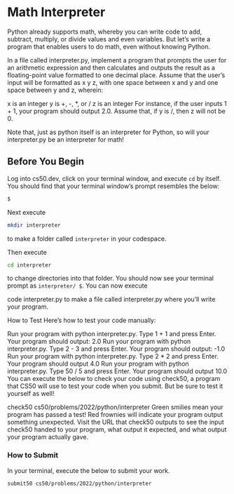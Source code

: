 # Math Interpreter

Python already supports math, whereby you can write code to add, subtract, multiply, or divide values and even variables. But let’s write a program that enables users to do math, even without knowing Python.

In a file called interpreter.py, implement a program that prompts the user for an arithmetic expression and then calculates and outputs the result as a floating-point value formatted to one decimal place. Assume that the user’s input will be formatted as x y z, with one space between x and y and one space between y and z, wherein:

x is an integer
y is +, -, *, or /
z is an integer
For instance, if the user inputs 1 + 1, your program should output 2.0. Assume that, if y is /, then z will not be 0.

Note that, just as python itself is an interpreter for Python, so will your interpreter.py be an interpreter for math!

## Before You Begin

Log into cs50.dev, click on your terminal window, and execute `cd` by itself. You should find that your terminal window’s prompt resembles the below:

```bash
$
```

Next execute

```bash
mkdir interpreter
```

to make a folder called `interpreter` in your codespace.

Then execute

```bash
cd interpreter
```

to change directories into that folder. You should now see your terminal prompt as `interpreter/ $`. You can now execute

code interpreter.py
to make a file called interpreter.py where you’ll write your program.

How to Test
Here’s how to test your code manually:

Run your program with python interpreter.py. Type 1 + 1 and press Enter. Your program should output:
2.0
Run your program with python interpreter.py. Type 2 - 3 and press Enter. Your program should output:
-1.0
Run your program with python interpreter.py. Type 2 * 2 and press Enter. Your program should output
4.0
Run your program with python interpreter.py. Type 50 / 5 and press Enter. Your program should output
10.0
You can execute the below to check your code using check50, a program that CS50 will use to test your code when you submit. But be sure to test it yourself as well!

check50 cs50/problems/2022/python/interpreter
Green smilies mean your program has passed a test! Red frownies will indicate your program output something unexpected. Visit the URL that check50 outputs to see the input check50 handed to your program, what output it expected, and what output your program actually gave.

### How to Submit

In your terminal, execute the below to submit your work.

```bash
submit50 cs50/problems/2022/python/interpreter
```
